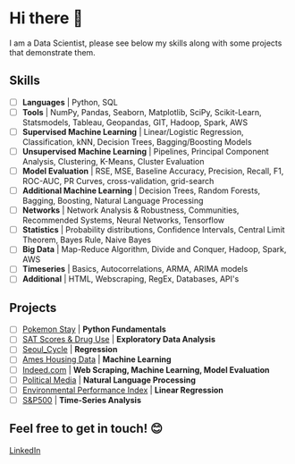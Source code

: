 # Hi there 👋

I am a Data Scientist, please see below my skills along with some projects that demonstrate them.

## Skills

- [ ] **Languages** | Python, SQL
- [ ] **Tools** | NumPy, Pandas, Seaborn, Matplotlib, SciPy, Scikit-Learn, Statsmodels, Tableau, Geopandas, GIT, Hadoop, Spark, AWS 
- [ ] **Supervised Machine Learning** | Linear/Logistic Regression, Classification, kNN, Decision Trees, Bagging/Boosting Models
- [ ] **Unsupervised Machine Learning** | Pipelines, Principal Component Analysis, Clustering, K-Means, Cluster Evaluation
- [ ] **Model Evaluation** | RSE, MSE, Baseline Accuracy, Precision, Recall, F1, ROC-AUC, PR Curves, cross-validation, grid-search
- [ ] **Additional Machine Learning** | Decision Trees, Random Forests, Bagging, Boosting, Natural Language Processing
- [ ] **Networks** | Network Analysis & Robustness, Communities, Recommended Systems, Neural Networks, Tensorflow
- [ ] **Statistics** | Probability distributions, Confidence Intervals, Central Limit Theorem, Bayes Rule, Naive Bayes
- [ ] **Big Data** | Map-Reduce Algorithm, Divide and Conquer, Hadoop, Spark, AWS
- [ ] **Timeseries** | Basics, Autocorrelations, ARMA, ARIMA models
- [ ] **Additional** | HTML, Webscraping, RegEx, Databases, API's

## Projects

- [ ] [Pokemon Stay](https://github.com/Marc-Lodge/Pokemon_Stay) | **Python Fundamentals** 
- [ ] [SAT Scores & Drug Use](https://github.com/Marc-Lodge/SAT_Scores) | **Exploratory Data Analysis**
- [ ] [Seoul_Cycle](https://github.com/Marc-Lodge/Seoul_Cycle) | **Regression**
- [ ] [Ames Housing Data](https://github.com/Marc-Lodge/Ames) | **Machine Learning** 
- [ ] [Indeed.com](https://github.com/Marc-Lodge/Indeed) | **Web Scraping, Machine Learning, Model Evaluation**
- [ ] [Political Media](https://github.com/Marc-Lodge/Political_Media) | **Natural Language Processing** 
- [ ] [Environmental Performance Index](https://github.com/Marc-Lodge/Environmental_Performance_Index) | **Linear Regression** 
- [ ] [S&P500](https://github.com/Marc-Lodge/SPY) | **Time-Series Analysis** 

## Feel free to get in touch! 😊 ##
[LinkedIn](https://www.linkedin.com/in/marc-lodge)

<!--

**Lodgimus/Lodgimus** is a ✨ _special_ ✨ repository because its `README.md` (this file) appears on your GitHub profile.

Here are some ideas to get you started:

- 🔭 I’m currently working on ...
- 🌱 I’m currently learning ...
- 👯 I’m looking to collaborate on ...
- 🤔 I’m looking for help with ...
- 💬 Ask me about ...
- 📫 How to reach me: ...
- 😄 Pronouns: ...
- ⚡ Fun fact: ...

-->
